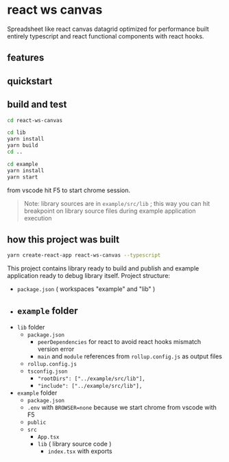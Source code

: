# react ws canvas

Spreadsheet like react canvas datagrid optimized for performance built entirely typescript and react functional components with react hooks.

## features

## quickstart

## build and test

```sh
cd react-ws-canvas

cd lib
yarn install
yarn build
cd ..

cd example
yarn install
yarn start
```

from vscode hit F5 to start chrome session.

> Note: library sources are in `example/src/lib` ; this way you can hit breakpoint on library source files during example application execution

## how this project was built

```sh
yarn create-react-app react-ws-canvas --typescript
```

This project contains library ready to build and publish and example application ready to debug library itself.
Project structure:

- `package.json` ( workspaces "example" and "lib" )
- `example` folder
    - 
- `lib` folder
    - `package.json`
        - `peerDependencies` for react to avoid react hooks mismatch version error
        - `main` and `module` references from `rollup.config.js` as output files
    - `rollup.config.js`
    - `tsconfig.json`
        - `"rootDirs": ["../example/src/lib"],`
        - `"include": ["../example/src/lib"],`
- `example` folder
    - `package.json`
    - `.env` with `BROWSER=none` because we start chrome from vscode with F5
    - `public`
    - `src`
        - `App.tsx`
        - `lib` ( library source code )
            - `index.tsx` with exports

